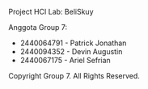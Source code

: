 Project HCI Lab: BeliSkuy

Anggota Group 7:
- 2440064791 - Patrick Jonathan
- 2440094352 - Devin Augustin
- 2440067175 - Ariel Sefrian

Copyright Group 7. All Rights Reserved.